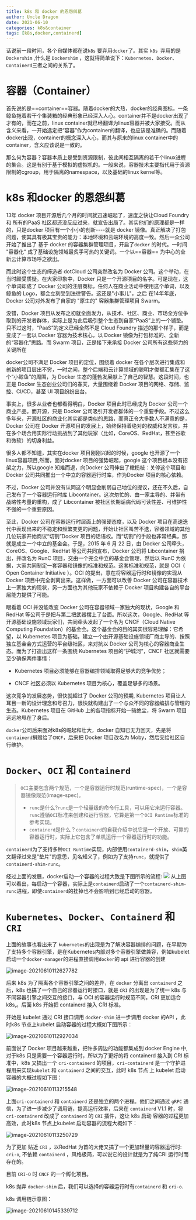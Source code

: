 ```yaml
---
title: k8s 和 docker 的恩怨纠葛
author: Uncle Dragon
date: 2021-06-10
categories: k8s&container
tags: [k8s,docker,containerd]
---
```


话说前一段时间，各个自媒体都在说`k8s` 要弃用`docker`了。其实 `k8s `弃用的是 `Dockershim` ,什么是 `Dockershim` ，这就得简单说下：`Kubernetes`、`Docker`、`Containerd`三者之间的关系了。

# 容器（Container）

首先说的是==container==容器。随着docker的大热，docker的经典图标，一条鲸鱼拖着若干个集装箱的经典形象已经深入人心。container并不是docker出现了才有的，而在之前，linux container就已经翻译为linux容器并被大家接受。而从含义来看，一开始选定把“容器”作为container的翻译，也应该是准确的。而随着docker出现，container的概念深入人心，而其与原来的linux container中的container，含义应该说是一致的。

那么何为容器？容器本质上是受到资源限制，彼此间相互隔离的若干个linux进程的集合。这是有别于基于模拟的虚拟机的。一般来说，容器技术主要指代用于资源限制的cgroup，用于隔离的namespace，以及基础的linux kernel等。

# k8s 和docker 的恩怨纠葛

13年 docker 项目开源后几个月的时间就迅速崛起了，速度之快让Cloud Foundry 和 所有的PaaS 社区都还没反应过来，就宣告出局了。其实他们的原理都是一样的，只是docker 项目有一个小小的创新----就是 docker 镜像。真正解决了打包问题，使其具有极其宝贵的能力：本地环境和云端环境的高度一致。然后一众公司开始了推出了 基于 docker 的容器集群管理项目，开启了`docker` 的时代。一时间 "容器化" 成了基础设施领域最炙手可热的关键词。一个以==容器== 为中心的全新云计算市场呼之欲出。

而此时这个生态的缔造者 dotCloud  公司突然改名为 Docker 公司。这个举动，在当时颇受质疑。在大家印象中，Docker 只是一个开源项目的名字。可是现在，这个单词却成了 Docker 公司的注册商标，任何人在商业活动中使用这个单词，以及鲸鱼的 Logo，都会立刻受到法律警告。这还是"小事儿"，之后 在14年年底，Docker 公司对外发布了自家的 "原生的" 容器集群管理项目 Swarm。

没错，Docker 项目从发布之初就全面发力，从技术、社区、商业、市场全方位争取到的开发者群体，实际上是为此后吸引整个生态到自家“PaaS”上的一个铺垫。只不过这时，“PaaS”的定义已经全然不是 Cloud Foundry 描述的那个样子，而是变成了一套以 Docker 容器为技术核心，以 Docker 镜像为打包标准的、全新的“容器化”思路。而 Swarm 项目，正是接下来承接 Docker 公司所有这些努力的关键所在

docker公司不满足 Docker 项目的定位，围绕着 docker 在各个层次进行集成和创新的项目层出不穷，一时之间，整个后端和云计算领域的聪明才俊都汇集在了这个“小鲸鱼”的周围，为 Docker 生态的蓬勃发展献上了自己的智慧。这段时间，也正是 Docker 生态创业公司们的春天，大量围绕着 Docker 项目的网络、存储、监控、CI/CD，甚至 UI 项目纷纷出台。

事实上，很多从业者也都看得明白，Docker 项目此时已经成为 Docker 公司一个商业产品。而开源，只是 Docker 公司吸引开发者群体的一个重要手段。不过这么多年来，开源社区的商业化其实都是类似的思路，而真正令大多数人不满意的是，Docker 公司在 Docker 开源项目的发展上，始终保持着绝对的权威和发言权，并在多个场合用实际行动挑战到了其他玩家（比如，CoreOS、RedHat，甚至谷歌和微软）的切身利益。

很多人都不知道，其实在docker 项目刚刚兴起的时候，google 也开源了一个linux容器项目,然而，面对docker 项目的强势崛起，google 这个项目根本没有招架之力，所以google 知难而退，向Docker 公司伸出了橄榄枝：关停这个项目和Docker 公司共同推出一个中立的容器运行时库，作为Docker 项目的核心依赖。

不过，Docker 公司并没有认同这个明显会削弱自己地位的提议，还在不久后，自己发布了一个容器运行时库 Libcontainer。这次匆忙的、由一家主导的、并带有战略性考量的重构，成了 Libcontainer 被社区长期诟病代码可读性差、可维护性不强的一个重要原因。

至此，Docker 公司在容器运行时层面上的强硬态度，以及 Docker 项目在高速迭代中表现出来的不稳定和频繁变更的问题，开始让社区叫苦不迭，容器领域的其他几位玩家开始商议“切割”Docker 项目的话语权。而“切割”的手段也非常经典，那就是成立一个中立的基金会。于是，2015 年 6 月 22 日，由 Docker 公司牵头，CoreOS、Google、RedHat 等公司共同宣布，Docker 公司将 Libcontainer 捐出，并改名为 RunC 项目，交由一个完全中立的基金会管理，然后以 RunC 为依据，大家共同制定一套容器和镜像的标准和规范。这套标准和规范，就是 OCI（ Open Container Initiative ）。OCI 的提出，意在将容器运行时和镜像的实现从 Docker 项目中完全剥离出来。这样做，一方面可以改善 Docker 公司在容器技术上一家独大的现状，另一方面也为其他玩家不依赖于 Docker 项目构建各自的平台层能力提供了可能。

  眼看着 OCI 并没能改变 Docker 公司在容器领域一家独大的现状，Google 和 RedHat 等公司于是把与第二把武器摆上了台面。所以这次，Google、RedHat 等开源基础设施领域玩家们，共同牵头发起了一个名为 CNCF（Cloud Native Computing Foundation）的基金会。这个基金会的目的其实很容易理解：它希望，以 Kubernetes 项目为基础，建立一个由开源基础设施领域厂商主导的、按照独立基金会方式运营的平台级社区，来对抗以 Docker 公司为核心的容器商业生态。而为了打造出这样一条围绕 Kubernetes 项目的“护城河”，CNCF 社区就需要至少确保两件事情：

- Kubernetes 项目必须能够在容器编排领域取得足够大的竞争优势；

- CNCF 社区必须以 Kubernetes 项目为核心，覆盖足够多的场景。

这次竞争的发展态势，很快就超过了 Docker 公司的预期, Kubernetes 项目让人耳目一新的设计理念和号召力，很快就构建出了一个与众不同的容器编排与管理的生态。Kubernetes 项目在 GitHub 上的各项指标开始一骑绝尘，将 Swarm 项目远远地甩在了身后。

`docker`公司后来面对k8s的崛起和壮大，docker 自知已无力回天，先是将`containerd`捐赠给了`CNCF`，后来把 Docker 项目改名为 Moby，然后交给社区自行维护。

# `Docker`、`OCI` 和 `Containerd`

>  `OCI`主要包含两个规范，一个是容器运行时规范(runtime-spec)，一个是容器镜像规范(image-spec)。
>
>  -   `runc`是什么?`runc`是一个轻量级的命令行工具，可以用它来运行容器。`runc`遵循`OCI`标准来创建和运行容器，它算是第一个`OCI Runtime`标准的参考实现。
>  -   `containerd`是什么？`containerd`的自我介绍中说它是一个开放、可靠的容器运行时，实际上它包含了单机运行一个容器运行时的功能。

`containerd`为了支持多种`OCI Runtime`实现，内部使用`containerd-shim`，`shim`英文翻译过来是"垫片"的意思，见名知义了，例如为了支持`runc`，就提供了`containerd-shim-runc`。

经过上面的发展，docker启动一个容器的过程大致是下图所示的流程:
![](img/containerd-001.png)
从上图可以看出，每启动一个容器，实际上是`containerd`启动了一个`containerd-shim-runc`进程，即使`containerd`的挂掉也不会影响到已经启动的容器。

# `Kubernetes`、`Docker`、`Containerd` 和`CRI`

上面的故事也看出来了 `kubernetes`的出现是为了解决容器编排的问题，在早期为了支持多个容器引擎，是在Kubernetes内部对多个容器引擎做兼容，例如kubelet启动一个`docker-manager`的进程直接调用`docker`的 api 进行容器的创建

 ![image-20210610112627782](img/containerd-k8s/image-20210610112627782.png)

后来 k8s 为了隔离各个容器引擎之间的差异，在 `docker` 分离出 `containerd` 之后，k8s 也搞了一个自己的容器运行时接口，就是 `CRI` 的出现是为了统一 k8s 与不同容器引擎之间交互的接口，与 OCI 的容器运行时规范不同，CRI 更加适合k8s,。后面 k8s 开始把 containerd 接入 CRI 标准。

开始是 kubelet 通过 CRI 接口调用 `docker-shim` 进一步调用 docker 的API ，此时k8s 节点上kubelet 启动容器的过程大概如下图所示：

 ![image-20210610112927034](img/containerd-k8s/image-20210610112927034.png)

前面说了 Docker 项目越来越重，把许多周边的功能都集成到 docker Engine 中, 对于k8s 只是需要一个容器运行时，所以为了更好的将 containerd 接入到 CRI 标准中，k8s 又搞出一个 `cri-containerd` 的项目，`cri-containerd` 是一个守护进程用来实现`kubelet` 和 `containerd` 之间的交互，此时 k8s 节点 上 kubelet 启动容器的大概过程如下图：

 ![image-20210610113215548](img/containerd-k8s/image-20210610113215548.png)

上面`cri-containerd` 和 `containerd` 还是独立的两个进程。他们之间通过 `gRPC` 通信，为了进一步减少了调用链，提高运行效率，后来在 `containerd` V1.1 时，将`cri-containerd` 改成了 `containerd` 的 `CRI` 插件，这让 k8s 启动 容器的过程更加高效，此时k8s 节点上kubelet 启动容器的流程大概如下：

 ![image-20210610113250729](img/containerd-k8s/image-20210610113250729.png)



为了更加 贴近 `CRI` ，以RedHat 为首的大佬又搞了一个更加轻量的容器运行时: `cri-o`, 不依赖 `containerd` ，风格极简，可以说它的设计就是为了纯CRI 运行时而存在的。

目前 `CRI-O` 时 `CNCF` 的一个孵化项目。

k8s 抛弃 `docker-shim` 后，我们可以选择的容器运行时有`containerd` 和 `cri-o`.



k8s 调用链示意图：

 ![image-20210610145339712](img/containerd-k8s/image-20210610145339712.png)





